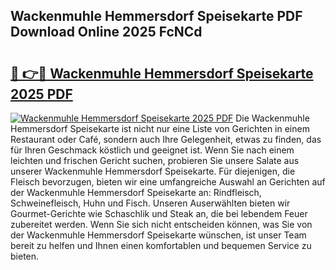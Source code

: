 ## Wackenmuhle Hemmersdorf Speisekarte PDF Download Online 2025 FcNCd

# <h2><a href="http://gccl59.nevu.top/?p=Wackenmuhle+Hemmersdorf+Speisekarte">🔗 👉🔴 Wackenmuhle Hemmersdorf Speisekarte 2025 PDF</a></h2>

[![Wackenmuhle Hemmersdorf Speisekarte 2025 PDF](https://i.imgur.com/dBaPXMq.png)](http://gccl59.nevu.top/?p=Wackenmuhle+Hemmersdorf+Speisekarte)
Die Wackenmuhle Hemmersdorf Speisekarte ist nicht nur eine Liste von Gerichten in einem Restaurant oder Café, sondern auch Ihre Gelegenheit, etwas zu finden, das für Ihren Geschmack köstlich und geeignet ist. Wenn Sie nach einem leichten und frischen Gericht suchen, probieren Sie unsere Salate aus unserer Wackenmuhle Hemmersdorf Speisekarte. Für diejenigen, die Fleisch bevorzugen, bieten wir eine umfangreiche Auswahl an Gerichten auf der Wackenmuhle Hemmersdorf Speisekarte an: Rindfleisch, Schweinefleisch, Huhn und Fisch. Unseren Auserwählten bieten wir Gourmet-Gerichte wie Schaschlik und Steak an, die bei lebendem Feuer zubereitet werden. Wenn Sie sich nicht entscheiden können, was Sie von der Wackenmuhle Hemmersdorf Speisekarte wünschen, ist unser Team bereit zu helfen und Ihnen einen komfortablen und bequemen Service zu bieten.
